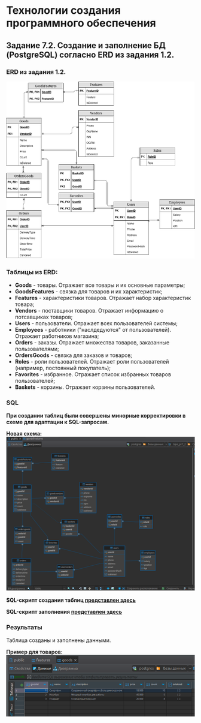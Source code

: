 # Технологии создания программного обеспечения
## Задание 7.2. Создание и заполнение БД (PostgreSQL) согласно ERD из задания 1.2.

### ERD из задания 1.2.
![alt text](image.png)

### Таблицы из ERD:
- **Goods** - товары. Отражает все товары и их основные параметры;
- **GoodsFeatures** - связка для товаров и их характеристик;
- **Features** - характеристики товаров. Отражает набор характеристик товара;
- **Vendors** - поставщики товаров. Отражает информацию о потсавщиках товаров;
- **Users** - пользователи. Отражает всех пользователей системы;
- **Employees** - работники ("наслдедуются" от пользователей). Отражает работников магазина;
- **Orders** - заказы. Отражает множества товаров, заказанные пользователями;
- **OrdersGoods** - связка для заказов и товаров;
- **Roles** - роли пользователей. Отражает роли пользователей (например, постоянный покупатель);
- **Favorites** - избранное. Отражает список избранных товаров пользователей;
- **Baskets** - корзины. Отражает корзины пользователей.

### SQL
**При создании таблиц были совершены минорные корректировки в схеме для адаптации к SQL-запросам.**

**Новая схема:**
![alt text](image-1.png)

**SQL-скрипт создания таблиц [представлен здесь](init.sql)**

**SQL-скрипт заполнения [представлен здесь](insert.sql)**

### Результаты
Таблица созданы и заполнены данными.

**Пример для товаров:**
![alt text](image-2.png)